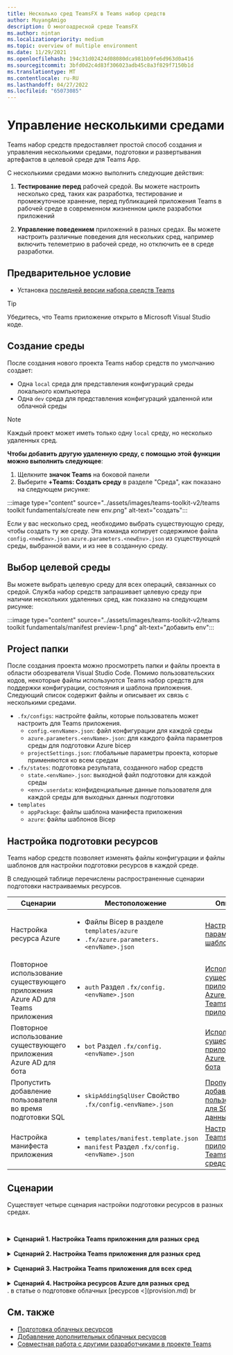 ```yaml
---
title: Несколько сред TeamsFX в Teams набор средств
author: MuyangAmigo
description: О многоадресной среде TeamsFX
ms.author: nintan
ms.localizationpriority: medium
ms.topic: overview of multiple environment
ms.date: 11/29/2021
ms.openlocfilehash: 194c31d02424d08080dca981bb9fe6d963d0a416
ms.sourcegitcommit: 3bfd0d2c4d83f306023adb45c8a3f829f7150b1d
ms.translationtype: MT
ms.contentlocale: ru-RU
ms.lasthandoff: 04/27/2022
ms.locfileid: "65073085"
---
```

# <a name="manage-multiple-environments"></a>Управление несколькими средами

 Teams набор средств предоставляет простой способ создания и управления несколькими средами, подготовки и развертывания артефактов в целевой среде для Teams App.

 С несколькими средами можно выполнить следующие действия:

1. **Тестирование перед** рабочей средой. Вы можете настроить несколько сред, таких как разработка, тестирование и промежуточное хранение, перед публикацией приложения Teams в рабочей среде в современном жизненном цикле разработки приложений

2. **Управление поведением** приложений в разных средах. Вы можете настроить различные поведения для нескольких сред, например включить телеметрию в рабочей среде, но отключить ее в среде разработки.

## <a name="prerequisite"></a>Предварительное условие

* Установка [последней версии набора средств Teams](https://marketplace.visualstudio.com/items?itemName=TeamsDevApp.ms-teams-vscode-extension)

> [!TIP]
> Убедитесь, что Teams приложение открыто в Microsoft Visual Studio коде.

## <a name="create-a-new-environment"></a>Создание среды

После создания нового проекта Teams набор средств по умолчанию создает:

* Одна `local` среда для представления конфигураций среды локального компьютера
* Одна `dev` среда для представления конфигураций удаленной или облачной среды

> [!NOTE]
> Каждый проект может иметь только одну `local` среду, но несколько удаленных сред.

**Чтобы добавить другую удаленную среду, с помощью этой функции можно выполнить следующее**:

1. Щелкните **значок Teams** на боковой панели
2. Выберите **+Teams: Создать среду** в разделе "Среда", как показано на следующем рисунке:

:::image type="content" source="../assets/images/teams-toolkit-v2/teams toolkit fundamentals/create new env.png" alt-text="создать":::

Если у вас несколько сред, необходимо выбрать существующую среду, чтобы создать ту же среду. Эта команда копирует содержимое файла `config.<newEnv>.json` `azure.parameters.<newEnv>.json` из существующей среды, выбранной вами, и из нее в созданную среду.

## <a name="select-target-environment"></a>Выбор целевой среды

Вы можете выбрать целевую среду для всех операций, связанных со средой. Служба набор средств запрашивает целевую среду при наличии нескольких удаленных сред, как показано на следующем рисунке:

:::image type="content" source="../assets/images/teams-toolkit-v2/teams toolkit fundamentals/manifest preview-1.png" alt-text="добавить env":::

## <a name="project-folder-structure"></a>Project папки

После создания проекта можно просмотреть папки и файлы проекта в области обозревателя Visual Studio Code. Помимо пользовательских кодов, некоторые файлы используются Teams набор средств для поддержки конфигурации, состояния и шаблона приложения. Следующий список содержит файлы и описывает их связь с несколькими средами.

* `.fx/configs`: настройте файлы, которые пользователь может настроить для Teams приложения.
  * `config.<envName>.json`: файл конфигурации для каждой среды 
  * `azure.parameters.<envName>.json`: для каждого файла параметров среды для подготовки Azure bicep
  * `projectSettings.json`: глобальные параметры проекта, которые применяются ко всем средам
* `.fx/states`: подготовка результата, созданного набор средств
  * `state.<envName>.json`: выходной файл подготовки для каждой среды
  * `<env>.userdata`: конфиденциальные данные пользователя для каждой среды для выходных данных подготовки
* `templates`
  * `appPackage`: файлы шаблона манифеста приложения
  * `azure`: файлы шаблонов Bicep

## <a name="customize-resource-provision"></a>Настройка подготовки ресурсов

Teams набор средств позволяет изменять файлы конфигурации и файлы шаблонов для настройки подготовки ресурсов в каждой среде.

В следующей таблице перечислены распространенные сценарии подготовки настраиваемых ресурсов.

| Сценарии | Местоположение| Описание |
| --- | --- | --- |
| Настройка ресурса Azure | <ul> <li>Файлы Bicep в разделе `templates/azure`</li> <li>`.fx/azure.parameters.<envName>.json`</li></ul> | [Настройка параметров и шаблонов ARM](provision.md#customize-arm-parameters-and-templates) |
| Повторное использование существующего приложения Azure AD для Teams приложения | <ul> <li>`auth` Раздел `.fx/config.<envName>.json`</li> </ul> |  [Использование существующего приложения Azure AD для Teams приложения](provision.md#use-an-existing-azure-ad-app-for-your-teams-app) |
| Повторное использование существующего приложения Azure AD для бота | <ul> <li>`bot` Раздел `.fx/config.<envName>.json`</li> </ul> | [Использование существующего приложения Azure AD для бота](provision.md#use-an-existing-azure-ad-app-for-your-bot) |
| Пропустить добавление пользователя во время подготовки SQL | <ul> <li>`skipAddingSqlUser` Свойство `.fx/config.<envName>.json`</li> </ul> | [Пропустить добавление пользователя для SQL базы данных](provision.md#skip-adding-user-for-sql-database) |
| Настройка манифеста приложения | <ul> <li>`templates/manifest.template.json`</li> <li>`manifest` Раздел `.fx/config.<envName>.json`</li>  </ul> | [Настройка Teams приложения в Teams набор средств](TeamsFx-manifest-customization.md) |

## <a name="scenarios"></a>Сценарии

Существует четыре сценария настройки подготовки ресурсов в разных средах.
<br>

<br><details>
<summary><b>Сценарий 1. Настройка Teams приложения для разных сред</b></summary>

Можно задать имя Teams для `myapp(dev)` `dev` `myapp(staging)` среды по умолчанию и промежуточной среды.`staging`

Выполните следующие действия для настройки:

1. Открытие файла конфигурации `.fx/configs/config.dev.json`
2. Обновите свойство *манифеста > appName > на*`myapp(dev)`

  Обновления будут `.fx/configs/config.dev.json` выглядеть следующим образом:

  ```json
  {
      "$schema": "https://aka.ms/teamsfx-env-config-schema",
      "description": "You can customize the TeamsFx config for different environments.   Visit https://aka.ms/teamsfx-env-config to learn more about this.",
      "manifest": {
          "appName": {
              "short": "myapp(dev)"
              ...
          }
      }
      ...
  }
  ```

3. Создайте новую среду и приведите `staging` ее имя, если она не существует
4. Открытие файла конфигурации `.fx/configs/config.staging.json`
5. Обновление того же свойства `myapp(staging)`
6. Выполните команду подготовки в `dev` среде `staging` и обновите имя приложения в удаленных средах. Чтобы выполнить команду подготовки с Teams набор средств, см. [раздел "Подготовка".](provision.md#provision-using-teams-toolkit)
</details>
<br>


<details>
<summary><b>Сценарий 2. Настройка Teams приложения для разных сред</b></summary>

В этом сценарии вы узнаете, как задать различные Teams приложения для разных сред:

* Для среды по умолчанию `dev`описанием является `my app description for dev`
* Для промежуточной среды `staging`описание: `my app description for staging`

Выполните следующие действия для настройки:

1. Открытие файла конфигурации `.fx/configs/config.dev.json`
2. Добавление нового свойства манифеста *> описания > с коротким* значением `my app description for dev`

  Обновления будут `.fx/configs/config.dev.json` выглядеть следующим образом:

  ```json
  {
      "$schema": "https://aka.ms/teamsfx-env-config-schema",
      "description": "You can customize the TeamsFx config for different environments.   Visit https://aka.ms/teamsfx-env-config to learn more about this.",
      "manifest": {
          ...
          "description": {
              "short": "`my app description for dev"
              ...
          }
      }
      ...
  }
  ```

3. Создайте новую среду и приведите `staging` ее имя, если она не существует
4. Открытие файла конфигурации `.fx/configs/config.staging.json`
5. Добавьте то же свойство в `my app description for staging`
6. Открытие Teams манифеста приложения`templates/appPackage/manifest.template.json`
7. Обновите свойство, `description > short` чтобы использовать **переменную** , определенную в настройках файлов с синтаксисом кэша `{{config.manifest.description.short}}`
  
  Обновления будут `manifest.template.json` выглядеть следующим образом:

  ```json
  {
    "$schema": "https://developer.microsoft.com/en-us/json-schemas/teams/v1.11/MicrosoftTeams.schema.json",
    "manifestVersion": "1.11",
    "version": "1.0.0",
    ...
    "description": {
      "short": "{{config.manifest.description.short}}", 
      ...
    },
    ...
  }
  ```

8. Выполните команду подготовки в `dev` среде `staging` и в среде, чтобы обновить имя приложения в удаленных средах. Чтобы выполнить команду подготовки с Teams набор средств, см. [раздел "Подготовка".](provision.md#provision-using-teams-toolkit)

</details>
<br>

<details>
<summary><b>Сценарий 3. Настройка Teams приложения для всех сред</b></summary>

В этом сценарии вы узнаете, как задать описание Teams для `my app description` всех сред.

Так как Teams манифеста приложения используется во всех средах, мы можем обновить в нем значение описания для нашего целевого объекта:

1. Открытие Teams манифеста приложения`templates/appPackage/manifest.template.json`
2. Обновление свойства с помощью `description > short` **жестко заданной строки** `my app description`
  
  Обновления будут `manifest.template.json` выглядеть следующим образом:

  ```json
  {
    "$schema": "https://developer.microsoft.com/en-us/json-schemas/teams/v1.11/MicrosoftTeams.schema.json",
    "manifestVersion": "1.11",
    "version": "1.0.0",
    ...
    "description": {
      "short": "my app description",
      ...
    },
    ...
  }
 ```
3. Выполните команду подготовки для **всех сред** , чтобы обновить имя приложения в удаленных средах. Чтобы выполнить команду подготовки с Teams набор средств, см. [раздел "Подготовка".](provision.md#provision-using-teams-toolkit)
<br></details>
<br>
<details>
<br><summary><b>Сценарий 4. Настройка ресурсов Azure для разных сред</b></summary>
Вы можете настроить ресурсы Azure для каждой среды, например указать имя функции Azure, отредактировать среду, соответствующую fx/configs/azure.parameters. {env}.json. Файл.

Дополнительные сведения о файлах шаблонов и параметров Bicep см 
</details> . в статье о подготовке облачных [ресурсов <](provision.md) br



## <a name="see-also"></a>См. также

* [Подготовка облачных ресурсов](provision.md)
* [Добавление дополнительных облачных ресурсов](add-resource.md)
* [Совместная работа с другими разработчиками в проекте Teams](TeamsFx-collaboration.md)